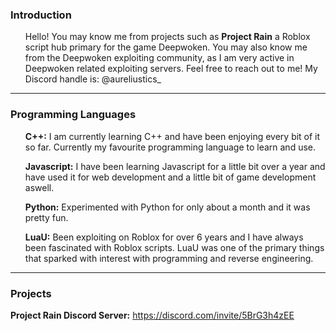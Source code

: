 ### Introduction
<ul>
Hello! You may know me from projects such as <b>Project Rain</b> 
a Roblox script hub primary for the game Deepwoken. 
You may also know me from the Deepwoken exploiting community, as I am very active in Deepwoken related exploiting servers.
Feel free to reach out to me! My Discord handle is: @aureliustics_
</ul>
<hr>

### Programming Languages
<ul>
  <b>C++:</b> I am currently learning C++ and have been enjoying every bit of it so far. Currently my favourite programming language to learn and use.
</ul>
<ul>
<b>Javascript:</b> I have been learning Javascript for a little bit over a year and have used it for web development and a little bit of game development aswell.
</ul>
<ul>
<b>Python:</b> Experimented with Python for only about a month and it was pretty fun.
</ul>
<ul>
<b>LuaU:</b> Been exploiting on Roblox for over 6 years and I have always been fascinated with Roblox scripts. LuaU was one of the primary things that sparked with interest with programming and reverse engineering.
</ul>
<hr>

### Projects
<b>Project Rain Discord Server:</b> https://discord.com/invite/5BrG3h4zEE


<!--
**Aureliustics/Aureliustics** is a ✨ _special_ ✨ repository because its `README.md` (this file) appears on your GitHub profile.

Here are some ideas to get you started:

- 🔭 I’m currently working on ...
- 🌱 I’m currently learning ...
- 👯 I’m looking to collaborate on ...
- 🤔 I’m looking for help with ...
- 💬 Ask me about ...
- 📫 How to reach me: ...
- 😄 Pronouns: ...
- ⚡ Fun fact: ...
-->
